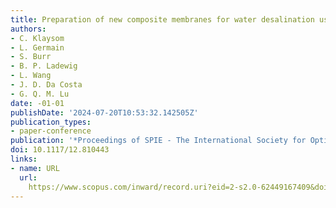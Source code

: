 ```yaml
---
title: Preparation of new composite membranes for water desalination using electrodialysis
authors:
- C. Klaysom
- L. Germain
- S. Burr
- B. P. Ladewig
- L. Wang
- J. D. Da Costa
- G. Q. M. Lu
date: -01-01
publishDate: '2024-07-20T10:53:32.142505Z'
publication_types:
- paper-conference
publication: '*Proceedings of SPIE - The International Society for Optical Engineering*'
doi: 10.1117/12.810443
links:
- name: URL
  url: 
    https://www.scopus.com/inward/record.uri?eid=2-s2.0-62449167409&doi=10.1117%2f12.810443&partnerID=40&md5=c4a8c1aff2c607a1b21f094fd8594ed4
---
```

